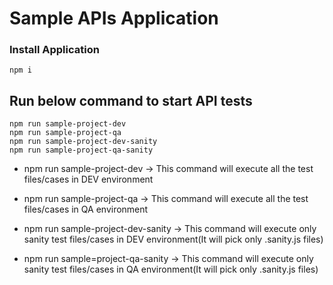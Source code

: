 # Sample APIs Application

### Install Application

```
npm i

```

## Run below command to start API tests

```
npm run sample-project-dev
npm run sample-project-qa
npm run sample-project-dev-sanity
npm run sample-project-qa-sanity

```
* npm run sample-project-dev -> This command will execute all the test files/cases in DEV environment

* npm run sample-project-qa -> This command will execute all the test files/cases in QA environment

* npm run sample-project-dev-sanity -> This command will execute only sanity test files/cases in DEV environment(It will pick only .sanity.js files)

* npm run sample=project-qa-sanity -> This command will execute only sanity test files/cases in QA environment(It will pick only .sanity.js files)
